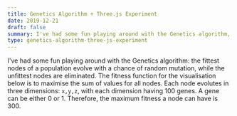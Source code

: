```yaml
---
title: Genetics Algorithm + Three.js Experiment
date: 2019-12-21
draft: false
summary: I've had some fun playing around with the Genetics algorithm, the fittest nodes of a population evolve with a chance of random mutation, while the unfittest nodes are eliminated.
type: genetics-algorithm-three-js-experiment
---
```


I've had some fun playing around with the Genetics algorithm: the fittest nodes of a population evolve with a chance of random mutation, while the unfittest nodes are eliminated.
The fitness function for the visualisation below is to maximise the sum of values for all nodes.
Each node evolutes in three dimensions: `x,y,z`, with each dimension having 100 genes.
A gene can be either 0 or 1. Therefore, the maximum fitness a node can have is 300.
